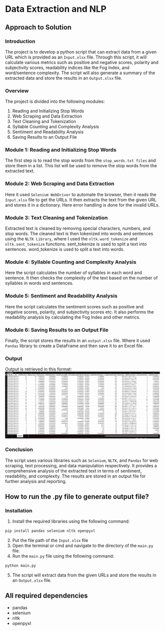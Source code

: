 # Data Extraction and NLP

## Approach to Solution

### Introduction
The project is to develop a python script that can extract data from a given URL which is provided as an `Input.xlsx` file. Through this script, it will calculate various metrics such as positive and negative scores, polarity and subjectivity scores, readability indices like the Fog Index, and word/sentence complexity. The script will also generate a summary of the extracted data and store the results in an `Output.xlsx` file.
### Overview
The project is divided into the following modules:
1. Reading and Initializing Stop Words 
2. Web Scraping and Data Extraction 
3. Text Cleaning and Tokenization 
4. Syllable Counting and Complexity Analysis
5. Sentiment and Readability Analysis
6. Saving Results to an Output File

### Module 1: Reading and Initializing Stop Words
The first step is to read the stop words from the `stop_words.txt files` and store them in a list. This list will be used to remove the stop words from the extracted text. 

### Module 2: Web Scraping and Data Extraction
Here it used `Selenium WebDriver` to automate the browser, then it reads the `Input.xlsx` file to get the URLs. It then extracts the text from the given URL and stores it in a dictionary.
Here error handling is done for the invalid URLs.

### Module 3: Text Cleaning and Tokenization
Extracted text is cleaned by removing special characters, numbers, and stop words. The cleaned text is then tokenized into words and sentences using the `NLTK Library`, where I used the `nltk.word_tokenize` and `nltk.sent_tokenize` functions. 
sent_tokenize is used to split a text into sentences. word_tokenize is used to split a text into words.    

### Module 4: Syllable Counting and Complexity Analysis
Here the script calculates the number of syllables in each word and sentence. It then checks the complexity of the text based on the number of syllables in words and sentences.

### Module 5: Sentiment and Readability Analysis
Here the script calculates the sentiment scores such as positive and negative scores, polarity, and subjectivity scores etc. It also performs the readability analysis by calculating the Fog Index and other metrics.

### Module 6: Saving Results to an Output File
Finally, the script stores the results in an `output.xlsx` file. Where it used `Pandas` library to create a DataFrame and then save it to an Excel file.

### Output
Output is retrieved in this format:
 ![image](Image.png)

### Conclusion
The script uses various libraries such as `Selenium`, `NLTK`, and `Pandas` for web scraping, text processing, and data manipulation respectively. It provides a comprehensive analysis of the extracted text in terms of sentiment, readability, and complexity. The results are stored in an output file for further analysis and reporting.


## How to run the .py file to generate output file?
### Installation
1. Install the required libraries using the following command:
```bash
pip install pandas selenium nltk openpyxl
```
2. Put the file path of the `Input.xlsx` file
3. Open the terminal or cmd and navigate to the directory of the `main.py` file.
4. Run the `main.py` file using the following command:
```bash
python main.py
```
5. The script will extract data from the given URLs and store the results in an `Output.xlsx` file.

## All required dependencies
- pandas
- selenium
- nltk
- openpyxl
